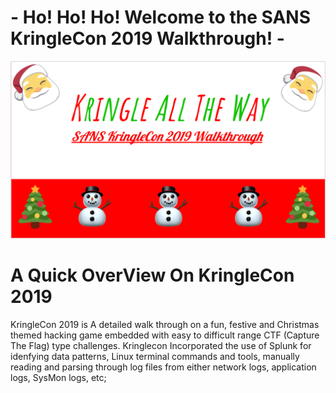#                                       - Ho! Ho! Ho! Welcome to the SANS KringleCon 2019 Walkthrough! -
![]( images/README.png)
# A Quick OverView On KringleCon 2019
   KringleCon 2019 is A detailed walk through on a fun, festive and Christmas themed hacking game embedded with easy to difficult range CTF (Capture The Flag) type challenges.
   Kringlecon Incorporated the use of Splunk for idenfying data patterns, Linux terminal commands and tools, manually reading and parsing through log files from either network        logs, application logs, SysMon logs, etc;
